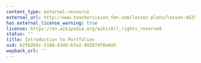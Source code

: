 ```yaml
---
content_type: external-resource
external_url: http://www.teachervision.fen.com/lesson-plans/lesson-4528.html?detoured=1
has_external_license_warning: true
license: https://en.wikipedia.org/wiki/All_rights_reserved
status: ''
title: Introduction to Portfolios
uid: b2fb269c-5186-4349-bfe2-99207df8ada5
wayback_url: ''
---
```

